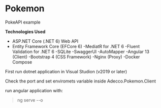 # Pokemon
PokeAPI example

**Technologies Used**
- ASP.NET Core (.NET 6) Web API
- Entity Framework Core (EFCore 6)
-MediatR for .NET 6
-Fluent Validation for .NET 6
-SQLite
-SwaggerUI
-AutoMapper
-Angular 13 (Client)
-Bootstrap 4 (CSS Framework)
-Nginx (Proxy)
-Docker Compose

First run dotnet application in Visual Studion (v2019 or later)

Check the port and set enviromets variable inside Adecco.Pokemon.Client

run angular application with: 

>ng serve --o
